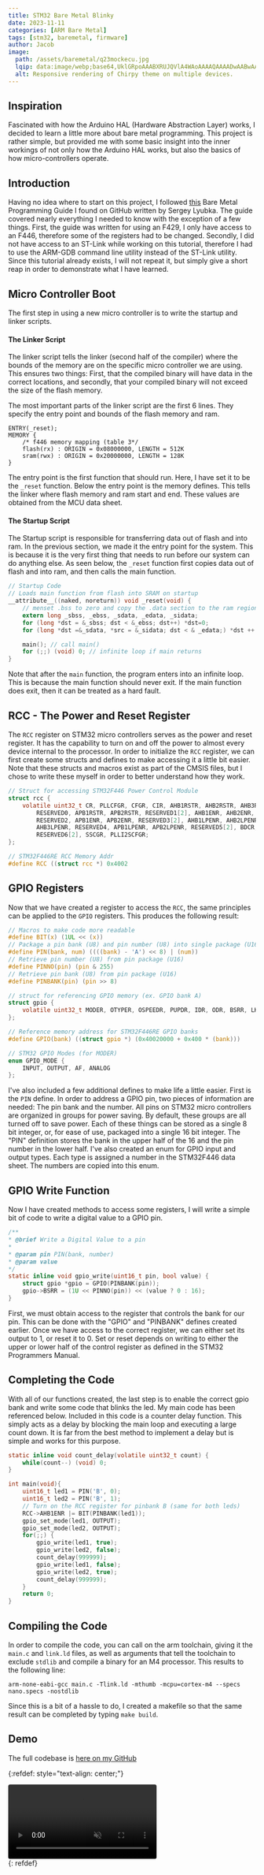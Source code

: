 ```yaml
---
title: STM32 Bare Metal Blinky
date: 2023-11-11
categories: [ARM Bare Metal]
tags: [stm32, baremetal, firmware]
author: Jacob
image:
  path: /assets/baremetal/q23mockecu.jpg
  lqip: data:image/webp;base64,UklGRpoAAABXRUJQVlA4WAoAAAAQAAAADwAABwAAQUxQSDIAAAARL0AmbZurmr57yyIiqE8oiG0bejIYEQTgqiDA9vqnsUSI6H+oAERp2HZ65qP/VIAWAFZQOCBCAAAA8AEAnQEqEAAIAAVAfCWkAALp8sF8rgRgAP7o9FDvMCkMde9PK7euH5M1m6VWoDXf2FkP3BqV0ZYbO6NA/VFIAAAA
  alt: Responsive rendering of Chirpy theme on multiple devices.
---
```


## Inspiration

Fascinated with how the Arduino HAL (Hardware Abstraction Layer) works, I decided to learn a little more about bare metal programming. This project is rather simple, but provided me with some basic insight into the inner workings of not only how the Arduino HAL works, but also the basics of how micro-controllers operate.

## Introduction

Having no idea where to start on this project, I followed [this](https://github.com/cpq/bare-metal-programming-guide) Bare Metal Programming Guide I found on GitHub written by Sergey Lyubka. The guide covered nearly everything I needed to know with the exception of a few things. First, the guide was written for using an F429, I only have access to an F446, therefore some of the registers had to be changed. Secondly, I did not have access to an ST-Link while working on this tutorial, therefore I had to use the ARM-GDB command line utility instead of the ST-Link utility. Since this tutorial already exists, I will not repeat it, but simply give a short reap in order to demonstrate what I have learned.

## Micro Controller Boot

The first step in using a new micro controller is to write the startup and linker scripts.

#### The Linker Script

The linker script tells the linker (second half of the compiler) where the bounds of the memory are on the specific micro controller we are using. This ensures two things: First, that the compiled binary will have data in the correct locations, and secondly, that your compiled binary will not exceed the size of the flash memory.

The most important parts of the linker script are the first 6 lines. They specify the entry point and bounds of the flash memory and ram.

```
ENTRY(_reset);
MEMORY {
    /* f446 memory mapping (table 3*/
    flash(rx) : ORIGIN = 0x08000000, LENGTH = 512K
    sram(rwx) : ORIGIN = 0x20000000, LENGTH = 128K
}
```

The entry point is the first function that should run. Here, I have set it to be the `_reset` function. Below the entry point is the memory defines. This tells the linker where flash memory and ram start and end. These values are obtained from the MCU data sheet.

#### The Startup Script

The Startup script is responsible for transferring data out of flash and into ram. In the previous section, we made it the entry point for the system. This is because it is the very first thing that needs to run before our system can do anything else. As seen below, the `_reset` function first copies data out of flash and into ram, and then calls the main function.

```c
// Startup Code
// Loads main function from flash into SRAM on startup
__attribute__((naked, noreturn)) void _reset(void) {
    // menset .bss to zero and copy the .data section to the ram region
    extern long _sbss, _ebss, _sdata, _edata, _sidata;
    for (long *dst = &_sbss; dst < &_ebss; dst++) *dst=0;
    for (long *dst =&_sdata, *src = &_sidata; dst < & _edata;) *dst ++ = *src++;

    main(); // call main()
    for (;;) (void) 0; // infinite loop if main returns
}
```
Note that after the `main` function, the program enters into an infinite loop. This is because the main function should never exit. If the main function does exit, then it can be treated as a hard fault.

## RCC - The Power and Reset Register

The `RCC` register on STM32 micro controllers serves as the power and reset register. It has the capability to turn on and off the power to almost every device internal to the processor. In order to initialize the `RCC` register, we can first create some structs and defines to make accessing it a little bit easier. Note that these structs and macros exist as part of the CMSIS files, but I chose to write these myself in order to better understand how they work.

```c
// Struct for accessing STM32F446 Power Control Module
struct rcc {
    volatile uint32_t CR, PLLCFGR, CFGR, CIR, AHB1RSTR, AHB2RSTR, AHB3RSTR,
        RESERVED0, APB1RSTR, APB2RSTR, RESERVED1[2], AHB1ENR, AHB2ENR, AHB3ENR,
        RESERVED2, APB1ENR, APB2ENR, RESERVED3[2], AHB1LPENR, AHB2LPENR,
        AHB3LPENR, RESERVED4, APB1LPENR, APB2LPENR, RESERVED5[2], BDCR, CSR,
        RESERVED6[2], SSCGR, PLLI2SCFGR;
};

// STM32F446RE RCC Memory Addr
#define RCC ((struct rcc *) 0x4002
```

## GPIO Registers

Now that we have created a register to access the `RCC`, the same principles can be applied to the `GPIO` registers. This produces the following result:

```c
// Macros to make code more readable
#define BIT(x) (1UL << (x))
// Package a pin bank (U8) and pin number (U8) into single package (U16)
#define PIN(bank, num) ((((bank) - 'A') << 8) | (num))
// Retrieve pin number (U8) from pin package (U16)
#define PINNO(pin) (pin & 255)
// Retrieve pin bank (U8) from pin package (U16)
#define PINBANK(pin) (pin >> 8)

// struct for referencing GPIO memory (ex. GPIO bank A)
struct gpio {
    volatile uint32_t MODER, OTYPER, OSPEEDR, PUPDR, IDR, ODR, BSRR, LKR, AFR[2];
};

// Reference memory address for STM32F446RE GPIO banks
#define GPIO(bank) ((struct gpio *) (0x40020000 + 0x400 * (bank)))

// STM32 GPIO Modes (for MODER)
enum GPIO_MODE {
    INPUT, OUTPUT, AF, ANALOG
};
```

I've also included a few additional defines to make life a little easier.
First is the `PIN` define. In order to address a GPIO pin, two pieces of information are needed: The pin bank and the number. All pins on STM32 micro controllers are organized in groups for power saving. By default, these groups are all turned off to save power. Each of these things can be stored as a single 8 bit integer, or, for ease of use, packaged into a single 16 bit integer. The "PIN" definition stores the bank in the upper half of the 16 and the pin number in the lower half.
I've also created an enum for GPIO input and output types. Each type is assigned a number in the STM32F446 data sheet. The numbers are copied into this enum.

## GPIO Write Function

Now I have created methods to access some registers, I will write a simple bit of code to write a digital value to a GPIO pin. 

```c
/**
* @brief Write a Digital Value to a pin
* 
* @param pin PIN(bank, number)
* @param value 
*/
static inline void gpio_write(uint16_t pin, bool value) {
    struct gpio *gpio = GPIO(PINBANK(pin));
    gpio->BSRR = (1U << PINNO(pin)) << (value ? 0 : 16);
}
```

First, we must obtain access to the register that controls the bank for our pin. This can be done with the "GPIO" and "PINBANK" defines created earlier. Once we have access to the correct register, we can either set its output to 1, or reset it to 0. Set or reset depends on writing to either the upper or lower half of the control register as defined in the STM32 Programmers Manual.

## Completing the Code

With all of our functions created, the last step is to enable the correct gpio bank and write some code that blinks the led. My main code has been referenced below. Included in this code is a counter delay function. This simply acts as a delay by blocking the main loop and executing a large count down. It is far from the best method to implement a delay but is simple and works for this purpose.

```c
static inline void count_delay(volatile uint32_t count) {
    while(count--) (void) 0;
}

int main(void){
    uint16_t led1 = PIN('B', 0);
    uint16_t led2 = PIN('B', 1);
    // Turn on the RCC register for pinbank B (same for both leds)
    RCC->AHB1ENR |= BIT(PINBANK(led1));
    gpio_set_mode(led1, OUTPUT);
    gpio_set_mode(led2, OUTPUT);
    for(;;) {
        gpio_write(led1, true);
        gpio_write(led2, false);
        count_delay(999999);
        gpio_write(led1, false);
        gpio_write(led2, true);
        count_delay(999999);
    }
    return 0;
}
```

## Compiling the Code

In order to compile the code, you can call on the arm toolchain, giving it the `main.c` and `link.ld` files, as well as arguments that tell the toolchain to exclude `stdlib` and compile a binary for an M4 processor. This results to the following line:

```
arm-none-eabi-gcc main.c -Tlink.ld -mthumb -mcpu=cortex-m4 --specs nano.specs -nostdlib
```

Since this is a bit of a hassle to do, I created a makefile so that the same result can be completed by typing `make build`.

## Demo

The full codebase is [here on my GitHub](https://github.com/Jchisholm204/bare-metal-programming-guide/tree/main/steps/boot)

{:refdef: style="text-align: center;"}
<div class="container">
  <div class="video">
    <video controls muted style="border-radius: 4px;" width="60%" preload="auto">
      <source src="/assets/baremetal/1hz_blink_alternate.mp4" type="video/mp4">
      Your browser does not support the video tag.
    </video>
  </div>
</div>
{: refdef}